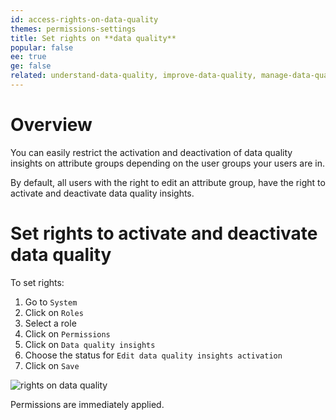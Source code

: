 ```yaml
---
id: access-rights-on-data-quality
themes: permissions-settings
title: Set rights on **data quality**
popular: false
ee: true
ge: false
related: understand-data-quality, improve-data-quality, manage-data-quality
---
```


# Overview
You can easily restrict the activation and deactivation of data quality insights on attribute groups depending on the user groups your users are in.

By default, all users with the right to edit an attribute group, have the right to activate and deactivate data quality insights.

# Set rights to activate and deactivate data quality

To set rights:
1. Go to `System`  
2. Click on `Roles`
3. Select a role
4. Click on `Permissions`
4. Click on `Data quality insights`
5. Choose the status for `Edit data quality insights activation`
6. Click on `Save`

![rights on data quality](../img/rights-on-data-quality.png)

Permissions are immediately applied.

